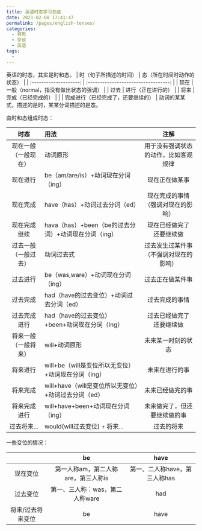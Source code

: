 ```yaml
---
title: 英语时态学习总结
date: 2021-02-08 17:41:47
permalink: /pages/english-tenses/
categories: 
  - 冥思
  - 杂谈
  - 英语
tags: 
  - 
---
```

英语的时态，其实是时和态。 
| 时（句子所描述的时间） |      态（所在时间时动作的状态）      |
| :--------------------: | :----------------------------------: |
|          现在          | 一般（normal，指没有做出状态的强调） |
|          过去          |          进行（正在进行的）          |
|          将来          |          完成（已经完成的）          |
|                        |  完成进行（已经完成了，还要继续的）  |
动词的某某式，描述的是时，某某分词描述的是态。

由时和态组成时态：

|         时态         | 用法                                                 |                  注解                  |
| :------------------: | :--------------------------------------------------- | :------------------------------------: |
| 现在一般（一般现在） | 动词原形                                             |  用于没有强调状态的动作，比如客观规律  |
|       现在进行       | be（am/are/is）+动词现在分词（ing）                  |             现在正在做某事             |
|       现在完成       | have（has）+动词过去分词（ed）                       |  现在完成的事情 （强调对现在的影响）   |
|     现在完成继续     | hava（has）+been（be的过去分词）+动词现在分词（ing） |       现在已经做完了 还要继续做        |
| 过去一般（一般过去） | 动词过去式                                           | 过去发生过某件事（不强调对现在的影响） |
|       过去进行       | be（was,ware）+动词现在分词（ing）                   |            过去正在做某件事            |
|       过去完成       | had（have的过去变位）+动词过去分词（ed）             |             过去完成的事情             |
|     过去完成进行     | had（have的过去变位）+been+动词现在分词（ing）       |       过去已经做完了 还要继续做        |
| 将来一般（一般将来） | will+动词原形                                        |           未来某一时刻的状态           |
|       将来进行       | will+be（will是变位所以无变位）+动词现在分词（ing）  |             未来在进行的事             |
|       将来完成       | will+have（will是变位所以无变位）+动词过去分词（ed） |            未来已经做完的事            |
|     将来完成进行     | will+have+been+动词现在分词（ing）                   |      未来做完了，但还要继续做的事      |
|     过去将来...      | would(will过去变位) + 将来...                        |               过去的将来               |


一些变位的情况：


|                   |                 be                  |             have              |
| :---------------: | :---------------------------------: | :---------------------------: |
|     现在变位      | 第一人称am，第二人称are，第三人称is | 第一、二人称have，第三人称has |
|     过去变位      |   第一、三人称：was，第二人称ware   |              had              |
| 将来/过去将来变位 |                 be                  |             have              |
